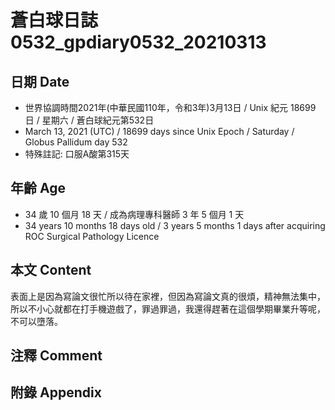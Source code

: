 [_metadata_:encoding]: - "utf-8"
[_metadata_:language]: - "zh-Hant-TW"
[_metadata_:fileformat]: - "markdown"
[_metadata_:MIME_type]: - "text/plain"
[_metadata_:markdown_version]: - "commonmark version 0.29"
[_metadata_:markdown_spec]: - "https://spec.commonmark.org/0.29/"

# 蒼白球日誌0532_gpdiary0532_20210313 #

## 日期 Date ##

* 世界協調時間2021年(中華民國110年，令和3年)3月13日 / Unix 紀元 18699 日 / 星期六 / 蒼白球紀元第532日
* March 13, 2021 (UTC) / 18699 days since Unix Epoch / Saturday / Globus Pallidum day 532
* 特殊註記: 口服A酸第315天

## 年齡 Age ##

* 34 歲 10 個月 18 天 / 成為病理專科醫師 3 年 5 個月 1 天
* 34 years 10 months 18 days old / 3 years 5 months 1 days after acquiring ROC Surgical Pathology Licence

## 本文 Content ##

表面上是因為寫論文很忙所以待在家裡，但因為寫論文真的很煩，精神無法集中，所以不小心就都在打手機遊戲了，罪過罪過，我還得趕著在這個學期畢業升等呢，不可以墮落。

## 注釋 Comment ##

## 附錄 Appendix ##

